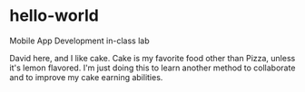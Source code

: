 # hello-world
Mobile App Development in-class lab

David here, and I like cake. Cake is my favorite food other than Pizza, unless it's lemon flavored.
I'm just doing this to learn another method to collaborate and to improve my cake earning abilities.
